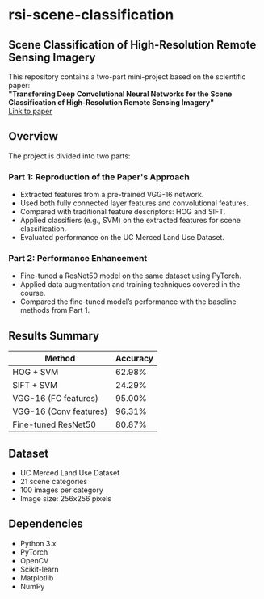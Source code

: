 # rsi-scene-classification

## Scene Classification of High-Resolution Remote Sensing Imagery

This repository contains a two-part mini-project based on the scientific paper:  
**"Transferring Deep Convolutional Neural Networks for the Scene Classification of High-Resolution Remote Sensing Imagery"**  
[Link to paper](https://www.mdpi.com/2072-4292/7/11/14680)

## Overview

The project is divided into two parts:

### Part 1: Reproduction of the Paper's Approach
- Extracted features from a pre-trained VGG-16 network.
- Used both fully connected layer features and convolutional features.
- Compared with traditional feature descriptors: HOG and SIFT.
- Applied classifiers (e.g., SVM) on the extracted features for scene classification.
- Evaluated performance on the UC Merced Land Use Dataset.

### Part 2: Performance Enhancement
- Fine-tuned a ResNet50 model on the same dataset using PyTorch.
- Applied data augmentation and training techniques covered in the course.
- Compared the fine-tuned model’s performance with the baseline methods from Part 1.

## Results Summary

| Method                  | Accuracy |
|-------------------------|----------|
| HOG + SVM               | 62.98%   |
| SIFT + SVM              | 24.29%   |
| VGG-16 (FC features)    | 95.00%   |
| VGG-16 (Conv features)  | 96.31%   |
| Fine-tuned ResNet50     | 80.87%   |

## Dataset

- UC Merced Land Use Dataset
- 21 scene categories
- 100 images per category
- Image size: 256x256 pixels

## Dependencies

- Python 3.x
- PyTorch
- OpenCV
- Scikit-learn
- Matplotlib
- NumPy
